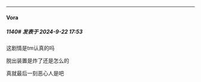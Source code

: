 ﻿
*****

####  Vora  
##### 1140#       发表于 2024-9-22 17:53

这剧情是tm认真的吗

脱出装置是炸了还是怎么的

真就最后一刻恶心人是吧

